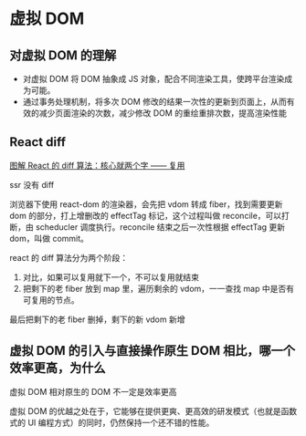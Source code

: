 # 虚拟 DOM

## 对虚拟 DOM 的理解

- 对虚拟 DOM 将 DOM 抽象成 JS 对象，配合不同渲染工具，使跨平台渲染成为可能。
- 通过事务处理机制，将多次 DOM 修改的结果一次性的更新到页面上，从而有效的减少页面渲染的次数，减少修改 DOM 的重绘重排次数，提高渲染性能

## React diff

[图解 React 的 diff 算法：核心就两个字 —— 复用](https://juejin.cn/post/7131741751152214030)

ssr 没有 diff

浏览器下使用 react-dom 的渲染器，会先把 vdom 转成 fiber，找到需要更新 dom 的部分，打上增删改的 effectTag 标记，这个过程叫做 reconcile，可以打断，由 scheducler 调度执行。reconcile 结束之后一次性根据 effectTag 更新 dom，叫做 commit。

react 的 diff 算法分为两个阶段：

1. 对比，如果可以复用就下一个，不可以复用就结束
2. 把剩下的老 fiber 放到 map 里，遍历剩余的 vdom，一一查找 map 中是否有可复用的节点。

最后把剩下的老 fiber 删掉，剩下的新 vdom 新增

## 虚拟 DOM 的引入与直接操作原生 DOM 相比，哪一个效率更高，为什么

虚拟 DOM 相对原生的 DOM 不一定是效率更高

虚拟 DOM 的优越之处在于，它能够在提供更爽、更高效的研发模式（也就是函数式的 UI 编程方式）的同时，仍然保持一个还不错的性能。
